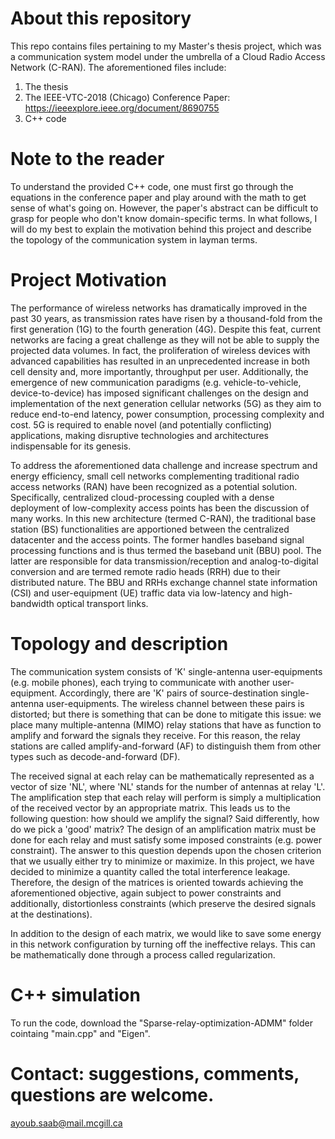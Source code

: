 # About this repository
This repo contains files pertaining to my Master's thesis project, which was a communication system model under the umbrella of a Cloud Radio Access Network (C-RAN). The aforementioned files include:

1) The thesis
2) The IEEE-VTC-2018 (Chicago) Conference Paper: https://ieeexplore.ieee.org/document/8690755
3) C++ code

# Note to the reader
To understand the provided C++ code, one must first go through the equations in the conference paper and play around with the math to get sense of what's going on. However, the paper's abstract can be difficult to grasp for people who don't know domain-specific terms. In what follows, I will do my best to explain the motivation behind this project and describe the topology of the communication system in layman terms.

# Project Motivation
The performance of wireless networks has dramatically improved in the past 30 years, as transmission rates have risen by a thousand-fold from the first generation (1G) to the fourth generation (4G). Despite this feat, current networks are facing a great challenge as they will not be able to supply the projected data volumes. In fact, the proliferation of wireless devices with advanced capabilities has resulted in an unprecedented increase in both cell density and, more importantly, throughput per user. Additionally, the emergence of new communication paradigms (e.g. vehicle-to-vehicle, device-to-device) has imposed significant challenges on the design and implementation of the next generation cellular networks (5G) as they aim to reduce end-to-end latency, power consumption, processing complexity and cost. 5G is required to enable novel (and potentially conflicting) applications, making disruptive technologies and architectures indispensable for its genesis.

To address the aforementioned data challenge and increase spectrum and energy efficiency, small cell networks complementing traditional radio access networks (RAN) have been recognized as a potential solution. Specifically, centralized cloud-processing coupled with a dense deployment of low-complexity access points has been the discussion of many works. In this new architecture (termed C-RAN), the traditional base station (BS) functionalities are apportioned between the centralized datacenter and the access points. The former handles baseband signal processing functions and is thus termed the baseband unit (BBU) pool. The latter are responsible for data transmission/reception and analog-to-digital conversion and are termed remote radio heads (RRH) due to their distributed nature. The BBU and RRHs exchange channel state information (CSI) and user-equipment (UE) traffic data via low-latency and high-bandwidth optical transport links.

# Topology and description
The communication system consists of 'K' single-antenna user-equipments (e.g. mobile phones), each trying to communicate with another user-equipment. Accordingly, there are 'K' pairs of source-destination single-antenna user-equipments. The wireless channel between these pairs is distorted; but there is something that can be done to mitigate this issue: we place many multiple-antenna (MIMO) relay stations that have as function to amplify and forward the signals they receive. For this reason, the relay stations are called amplify-and-forward (AF) to distinguish them from other types such as decode-and-forward (DF). 

The received signal at each relay can be mathematically represented as a vector of size 'NL', where 'NL' stands for the number of antennas at relay 'L'. The amplification step that each relay will perform is simply a multiplication of the received vector by an appropriate matrix. This leads us to the following question: how should we amplify the signal? Said differently, how do we pick a 'good' matrix? The design of an amplification matrix must be done for each relay and must satisfy some imposed constraints (e.g. power constraint). The answer to this question depends upon the chosen criterion that we usually either try to minimize or maximize. In this project, we have decided to minimize a quantity called the total interference leakage. Therefore, the design of the matrices is oriented towards achieving the aforementioned objective, again subject to power constraints and additionally, distortionless constraints (which preserve the desired signals at the destinations).

In addition to the design of each matrix, we would like to save some energy in this network configuration by turning off the ineffective relays. This can be mathematically done through a process called regularization.

# C++ simulation
To run the code, download the "Sparse-relay-optimization-ADMM" folder cointaing "main.cpp" and "Eigen".

# Contact: suggestions, comments, questions are welcome.
ayoub.saab@mail.mcgill.ca
